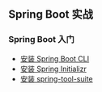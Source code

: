 ## Spring Boot 实战



### Spring Boot 入门

- [安装 Spring Boot CLI](ch01入门/1.1安装Spring-Boot-CLI.md)
- [安装 Spring Initializr](ch01入门/1.2使用使用Spring-Initializr.md)
- [安装 spring-tool-suite](ch01入门/1.3安装spring-tool-suite插件.md)

